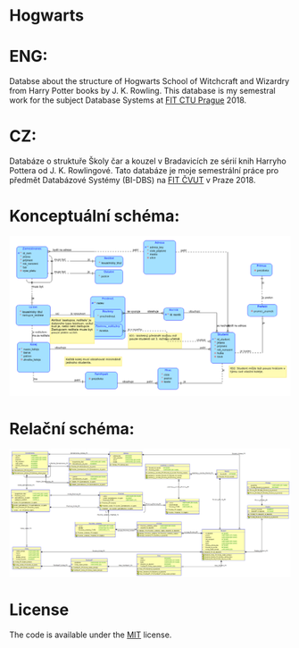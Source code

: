 # Hogwarts
# ENG:

Databse about the structure of Hogwarts School of Witchcraft and Wizardry from Harry Potter books by J. K. Rowling. This database is my semestral work for the subject Database Systems at [FIT CTU Prague](https://fit.cvut.cz/cs) 2018.

# CZ:

Databáze o struktuře Školy čar a kouzel v Bradavicích ze sérií knih Harryho Pottera od J. K. Rowlingové. Tato databáze je moje semestrální práce pro předmět Databázové Systémy (BI-DBS) na [FIT ČVUT](https://fit.cvut.cz/cs) v Praze 2018.

# Konceptuální schéma:

![Image1](konceptualni_schema.png)

# Relační schéma:

![Image2](relational_schema.png)

# License

The code is available under the [MIT](https://github.com/MartinTam/Hogwarts/blob/main/LICENSE) license.
